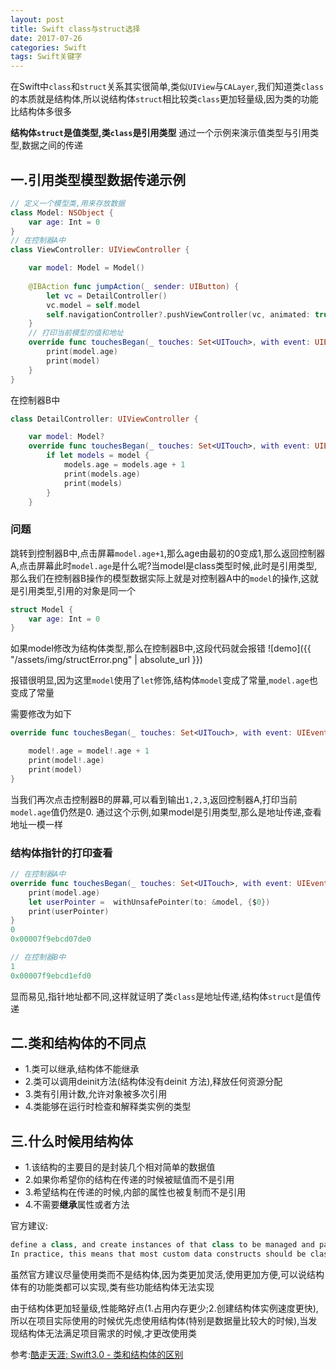 ```yaml
---
layout: post
title: Swift class与struct选择
date: 2017-07-26
categories: Swift
tags: Swift关键字
---
```

在Swift中`class`和`struct`关系其实很简单,类似`UIView`与`CALayer`,我们知道类`class`的本质就是结构体,所以说结构体`struct`相比较类`class`更加轻量级,因为类的功能比结构体多很多

**结构体`struct`是值类型,类`class`是引用类型**
通过一个示例来演示值类型与引用类型,数据之间的传递

## 一.引用类型模型数据传递示例
```swift
// 定义一个模型类,用来存放数据
class Model: NSObject {
    var age: Int = 0
}
// 在控制器A中
class ViewController: UIViewController {

    var model: Model = Model()
    
    @IBAction func jumpAction(_ sender: UIButton) {
        let vc = DetailController()
        vc.model = self.model
        self.navigationController?.pushViewController(vc, animated: true) 
    }
    // 打印当前模型的值和地址
    override func touchesBegan(_ touches: Set<UITouch>, with event: UIEvent?) {
        print(model.age)
        print(model)
    }
}    
```
在控制器B中
```Swift
class DetailController: UIViewController {

    var model: Model?
    override func touchesBegan(_ touches: Set<UITouch>, with event: UIEvent?) {
        if let models = model {
            models.age = models.age + 1
            print(models.age)
            print(models)
        }
    }    
```

### 问题
跳转到控制器B中,点击屏幕`model.age+1`,那么age由最初的0变成1,那么返回控制器A,点击屏幕此时`model.age`是什么呢?当model是class类型时候,此时是引用类型,那么我们在控制器B操作的模型数据实际上就是对控制器A中的`model`的操作,这就是引用类型,引用的对象是同一个

```Swift
struct Model {
    var age: Int = 0
}
```
如果model修改为结构体类型,那么在控制器B中,这段代码就会报错
![demo]({{ "/assets/img/structError.png" | absolute_url }})

报错很明显,因为这里`model`使用了`let`修饰,结构体`model`变成了常量,`model.age`也变成了常量

需要修改为如下
```swift
override func touchesBegan(_ touches: Set<UITouch>, with event: UIEvent?) {

    model!.age = model!.age + 1
    print(model!.age)
    print(model)
}
```
当我们再次点击控制器B的屏幕,可以看到输出`1,2,3`,返回控制器A,打印当前`model.age`值仍然是0.
通过这个示例,如果model是引用类型,那么是地址传递,查看地址一模一样

### 结构体指针的打印查看
```swift
// 在控制器A中
override func touchesBegan(_ touches: Set<UITouch>, with event: UIEvent?) {
    print(model.age)
    let userPointer =  withUnsafePointer(to: &model, {$0})
    print(userPointer)
}    
0
0x00007f9ebcd07de0

// 在控制器B中
1
0x00007f9ebcd1efd0
```
显而易见,指针地址都不同,这样就证明了类`class`是地址传递,结构体`struct`是值传递


## 二.类和结构体的不同点
- 1.类可以继承,结构体不能继承
- 2.类可以调用deinit方法(结构体没有deinit 方法),释放任何资源分配
- 3.类有引用计数,允许对象被多次引用
- 4.类能够在运行时检查和解释类实例的类型


## 三.什么时候用结构体
- 1.该结构的主要目的是封装几个相对简单的数据值
- 2.如果你希望你的结构在传递的时候被赋值而不是引用
- 3.希望结构在传递的时候,内部的属性也被复制而不是引用
- 4.不需要**继承**属性或者方法

官方建议:
```Swift
define a class, and create instances of that class to be managed and passed by reference. 
In practice, this means that most custom data constructs should be classes, not structures.
```
虽然官方建议尽量使用类而不是结构体,因为类更加灵活,使用更加方便,可以说结构体有的功能类都可以实现,类有些功能结构体无法实现

由于结构体更加轻量级,性能略好点(1.占用内存更少;2.创建结构体实例速度更快),所以在项目实际使用的时候优先虑使用结构体(特别是数据量比较大的时候),当发现结构体无法满足项目需求的时候,才更改使用类

参考:[酷走天涯: Swift3.0 - 类和结构体的区别](https://www.jianshu.com/p/51f99a352838)
